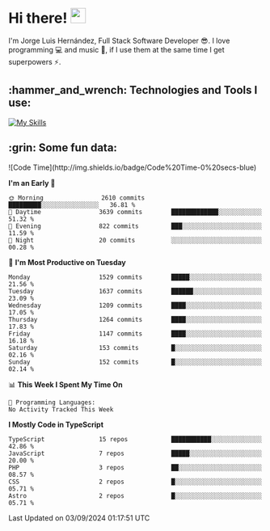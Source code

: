 <h1 align="left">
 <abc>
  <br>Hi there! <img src="https://user-images.githubusercontent.com/42378118/110234147-e3259600-7f4e-11eb-95be-0c4047144dea.gif" width="30"><br>
 </abc>
</h1>

I'm Jorge Luis Hernández, Full Stack Software Developer :sunglasses:. I love programming :computer: and music :musical_score:, if I use them at the same time I get superpowers :zap:. 


<h2 align="left">:hammer_and_wrench: Technologies and Tools I use:</h2>

[![My Skills](https://skillicons.dev/icons?i=js,ts,html,css,py,vue,react,next,nest,postgres,mysql)](https://skillicons.dev)

<h2 align="left">:grin: Some fun data:</h2>
<!--START_SECTION:waka-->
![Code Time](http://img.shields.io/badge/Code%20Time-0%20secs-blue)

**I'm an Early 🐤** 

```text
🌞 Morning                2610 commits        █████████░░░░░░░░░░░░░░░░   36.81 % 
🌆 Daytime                3639 commits        █████████████░░░░░░░░░░░░   51.32 % 
🌃 Evening                822 commits         ███░░░░░░░░░░░░░░░░░░░░░░   11.59 % 
🌙 Night                  20 commits          ░░░░░░░░░░░░░░░░░░░░░░░░░   00.28 % 
```
📅 **I'm Most Productive on Tuesday** 

```text
Monday                   1529 commits        █████░░░░░░░░░░░░░░░░░░░░   21.56 % 
Tuesday                  1637 commits        ██████░░░░░░░░░░░░░░░░░░░   23.09 % 
Wednesday                1209 commits        ████░░░░░░░░░░░░░░░░░░░░░   17.05 % 
Thursday                 1264 commits        ████░░░░░░░░░░░░░░░░░░░░░   17.83 % 
Friday                   1147 commits        ████░░░░░░░░░░░░░░░░░░░░░   16.18 % 
Saturday                 153 commits         █░░░░░░░░░░░░░░░░░░░░░░░░   02.16 % 
Sunday                   152 commits         █░░░░░░░░░░░░░░░░░░░░░░░░   02.14 % 
```


📊 **This Week I Spent My Time On** 

```text
💬 Programming Languages: 
No Activity Tracked This Week
```

**I Mostly Code in TypeScript** 

```text
TypeScript               15 repos            ███████████░░░░░░░░░░░░░░   42.86 % 
JavaScript               7 repos             █████░░░░░░░░░░░░░░░░░░░░   20.00 % 
PHP                      3 repos             ██░░░░░░░░░░░░░░░░░░░░░░░   08.57 % 
CSS                      2 repos             █░░░░░░░░░░░░░░░░░░░░░░░░   05.71 % 
Astro                    2 repos             █░░░░░░░░░░░░░░░░░░░░░░░░   05.71 % 
```




 Last Updated on 03/09/2024 01:17:51 UTC
<!--END_SECTION:waka-->
